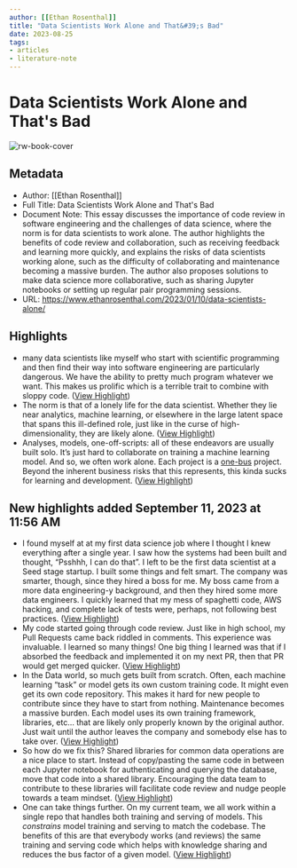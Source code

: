 ```yaml
---
author: [[Ethan Rosenthal]]
title: "Data Scientists Work Alone and That&#39;s Bad"
date: 2023-08-25
tags: 
- articles
- literature-note
---
```

# Data Scientists Work Alone and That's Bad

![rw-book-cover](https://www.ethanrosenthal.com/favicon.ico)

## Metadata
- Author: [[Ethan Rosenthal]]
- Full Title: Data Scientists Work Alone and That's Bad
- Document Note: This essay discusses the importance of code review in software engineering and the challenges of data science, where the norm is for data scientists to work alone. The author highlights the benefits of code review and collaboration, such as receiving feedback and learning more quickly, and explains the risks of data scientists working alone, such as the difficulty of collaborating and maintenance becoming a massive burden. The author also proposes solutions to make data science more collaborative, such as sharing Jupyter notebooks or setting up regular pair programming sessions.
- URL: https://www.ethanrosenthal.com/2023/01/10/data-scientists-alone/

## Highlights
- many data scientists like myself who start with scientific programming and then find their way into software engineering are particularly dangerous. We have the ability to pretty much program whatever we want. This makes us prolific which is a terrible trait to combine with sloppy code. ([View Highlight](https://read.readwise.io/read/01gr4vay0fj50sskzbpca2a5h1))
- The norm is that of a lonely life for the data scientist. Whether they lie near analytics, machine learning, or elsewhere in the large latent space that spans this ill-defined role, just like in the curse of high-dimensionality, they are likely alone. ([View Highlight](https://read.readwise.io/read/01gr4vc56f1k5v4jqxb6a9x3fe))
- Analyses, models, one-off-scripts: all of these endeavors are usually built solo. It’s just hard to collaborate on training a machine learning model. And so, we often work alone. Each project is a [one-bus](https://en.wikipedia.org/wiki/Bus_factor) project. Beyond the inherent business risks that this represents, this kinda sucks for learning and development. ([View Highlight](https://read.readwise.io/read/01gr4vcme5pksbqhdj4fw0sqfx))
## New highlights added September 11, 2023 at 11:56 AM
- I found myself at at my first data science job where I thought I knew everything after a single year. I saw how the systems had been built and thought, “Psshhh, I can do that”. I left to be the first data scientist at a Seed stage startup. I built some things and felt smart.
  The company was smarter, though, since they hired a boss for me. My boss came from a more data engineering-y background, and then they hired some more data engineers. I quickly learned that my mess of spaghetti code, AWS hacking, and complete lack of tests were, perhaps, not following best practices. ([View Highlight](https://read.readwise.io/read/01ha1rdkfrws322baj2mq29m52))
- My code started going through code review. Just like in high school, my Pull Requests came back riddled in comments. This experience was invaluable. I learned so many things! One big thing I learned was that if I absorbed the feedback and implemented it on my next PR, then that PR would get merged quicker. ([View Highlight](https://read.readwise.io/read/01ha1rdyzmngqx6tbyv0srgdks))
- In the Data world, so much gets built from scratch. Often, each machine learning “task” or model gets its own custom training code. It might even get its own code repository. This makes it hard for new people to contribute since they have to start from nothing. Maintenance becomes a massive burden. Each model uses its own training framework, libraries, etc… that are likely only properly known by the original author. Just wait until the author leaves the company and somebody else has to take over. ([View Highlight](https://read.readwise.io/read/01ha1rfw8qjpmn89ngdk7g518w))
- So how do we fix this? Shared libraries for common data operations are a nice place to start. Instead of copy/pasting the same code in between each Jupyter notebook for authenticating and querying the database, move that code into a shared library. Encouraging the data team to contribute to these libraries will facilitate code review and nudge people towards a team mindset. ([View Highlight](https://read.readwise.io/read/01ha1rgcs05xs9n1stjekf7g3r))
- One can take things further. On my current team, we all work within a single repo that handles both training and serving of models. This *constrains* model training and serving to match the codebase. The benefits of this are that everybody works (and reviews) the same training and serving code which helps with knowledge sharing and reduces the bus factor of a given model. ([View Highlight](https://read.readwise.io/read/01ha1rgjn6g7cck8cg68j40zwk))
